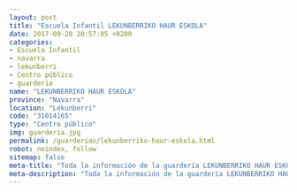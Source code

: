 ```yaml
---
layout: post
title: "Escuela Infantil LEKUNBERRIKO HAUR ESKOLA"
date: 2017-09-20 20:57:05 +0200
categories:
- Escuela Infantil
- navarra
- lekunberri
- Centro público
- guarderia
name: "LEKUNBERRIKO HAUR ESKOLA"
province: "Navarra"
location: "Lekunberri"
code: "31014165"
type: "Centro público"
img: guarderia.jpg
permalink: /guarderias/lekunberriko-haur-eskola.html
robot: noindex, follow
sitemap: false
meta-title: "Toda la información de la guardería LEKUNBERRIKO HAUR ESKOLA"
meta-description: "Toda la información de la guardería LEKUNBERRIKO HAUR ESKOLA"
---
```

